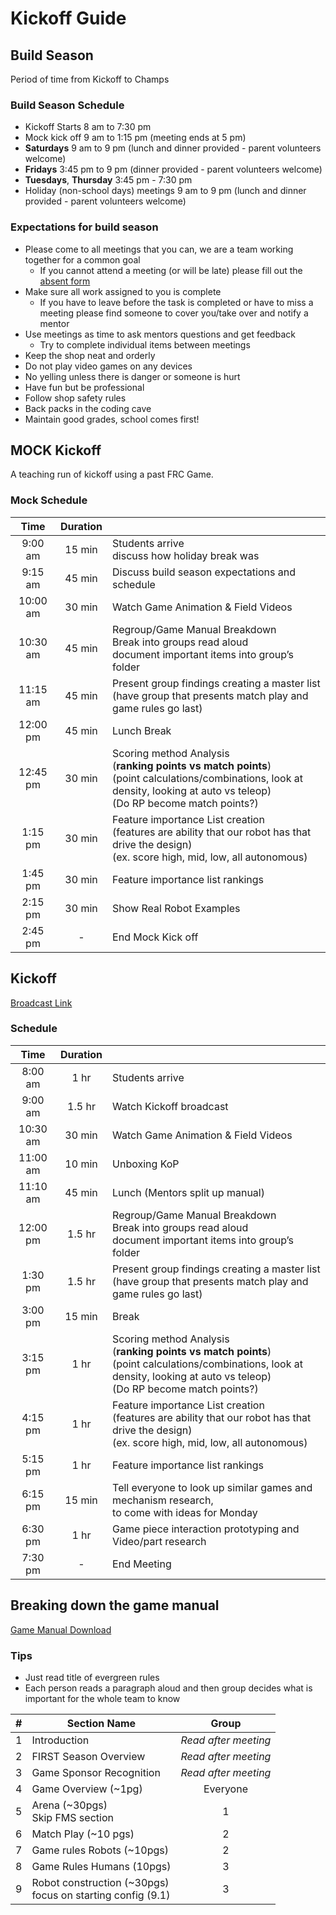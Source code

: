 # Kickoff Guide

## Build Season

Period of time from Kickoff to Champs

### Build Season Schedule

- Kickoff Starts 8 am to 7:30 pm
- Mock kick off 9 am to 1:15 pm (meeting ends at 5 pm)
- **Saturdays** 9 am to 9 pm (lunch and dinner provided - parent volunteers welcome)
- **Fridays** 3:45 pm to 9 pm (dinner provided - parent volunteers welcome)
- **Tuesdays**, **Thursday** 3:45 pm - 7:30 pm
- Holiday (non-school days) meetings 9 am to 9 pm (lunch and dinner provided - parent volunteers welcome)

### Expectations for build season

- Please come to all meetings that you can, we are a team working together for a common goal
  - If you cannot attend a meeting (or will be late) please fill out the [absent form](https://supernurds.com/absent)
- Make sure all work assigned to you is complete
  - If you have to leave before the task is completed or have to miss a meeting please find someone to cover you/take over and notify a mentor
- Use meetings as time to ask mentors questions and get feedback
  - Try to complete individual items between meetings
- Keep the shop neat and orderly
- Do not play video games on any devices
- No yelling unless there is danger or someone is hurt
- Have fun but be professional
- Follow shop safety rules
- Back packs in the coding cave
- Maintain good grades, school comes first!

## MOCK Kickoff

A teaching run of kickoff using a past FRC Game.

### Mock Schedule

|   Time   | Duration |                                                                                                                                                                                   |
| :------: | :------: | --------------------------------------------------------------------------------------------------------------------------------------------------------------------------------- |
| 9:00 am  |  15 min  | Students arrive <br>discuss how holiday break was                                                                                                                                 |
| 9:15 am  |  45 min  | Discuss build season expectations and schedule                                                                                                                                    |
| 10:00 am |  30 min  | Watch Game Animation & Field Videos                                                                                                                                               |
| 10:30 am |  45 min  | Regroup/Game Manual Breakdown <br>Break into groups read aloud <br>document important items into group’s folder                                                                |
| 11:15 am |  45 min  | Present group findings creating a master list <br>(have group that presents match play and game rules go last)                                                                    |
| 12:00 pm |  45 min  | Lunch Break                                                                                                                                                                       |
| 12:45 pm |  30 min  | Scoring method Analysis <br>(**ranking points vs match points**)<br>(point calculations/combinations, look at density, looking at auto vs teleop)<br>(Do RP become match points?) |
| 1:15 pm  |  30 min  | Feature importance List creation <br>(features are ability that our robot has that drive the design) <br>(ex. score high, mid, low, all autonomous)                               |
| 1:45 pm  |  30 min  | Feature importance list rankings                                                                                                                                                  |
| 2:15 pm  |  30 min  | Show Real Robot Examples                                                                                                                                                          |
| 2:45 pm  |    -     | End Mock Kick off                                                                                                                                                                 |

## Kickoff

[Broadcast Link](https://www.firstinspires.org/robotics/frc/kickoff?utm_source=first-inspires&utm_medium=game-season&utm_campaign=frc-ko-021)

### Schedule

|   Time   | Duration |                                                                                                                                                                                   |
| :------: | :------: | --------------------------------------------------------------------------------------------------------------------------------------------------------------------------------- |
| 8:00 am  |   1 hr   | Students arrive                                                                                                                                                                   |
| 9:00 am  |  1.5 hr  | Watch Kickoff broadcast                                                                                                                                                           |
| 10:30 am |  30 min  | Watch Game Animation & Field Videos                                                                                                                                               |
| 11:00 am |  10 min  | Unboxing KoP                                                                                                                                                                      |
| 11:10 am |  45 min  | Lunch (Mentors split up manual)                                                                                                                                                   |
| 12:00 pm |  1.5 hr  | Regroup/Game Manual Breakdown <br>Break into groups read aloud <br>document important items into group’s folder                                                                  |
| 1:30 pm  |  1.5 hr  | Present group findings creating a master list <br>(have group that presents match play and game rules go last)                                                                    |
| 3:00 pm  |  15 min  | Break                                                                                                                                                                             |
| 3:15 pm  |   1 hr   | Scoring method Analysis <br>(**ranking points vs match points**)<br>(point calculations/combinations, look at density, looking at auto vs teleop)<br>(Do RP become match points?) |
| 4:15 pm  |   1 hr   | Feature importance List creation <br>(features are ability that our robot has that drive the design) <br>(ex. score high, mid, low, all autonomous)                               |
| 5:15 pm  |   1 hr   | Feature importance list rankings                                                                                                                                                  |
| 6:15 pm  |  15 min  | Tell everyone to look up similar games and mechanism research,<br> to come with ideas for Monday                                                                                  |
| 6:30 pm  |   1 hr   | Game piece interaction prototyping and Video/part research                                                                                                                        |
| 7:30 pm  |    -     | End Meeting                                                                                                                                                                       |

## Breaking down the game manual

[Game Manual Download](https://www.firstinspires.org/resource-library/frc/competition-manual-qa-system)

### Tips

- Just read title of evergreen rules
- Each person reads a paragraph aloud and then group decides what is important for the whole team to know

| #   | Section Name                                                  |        Group         |
| --- | ------------------------------------------------------------- | :------------------: |
| 1   | Introduction                                                  | *Read after meeting* |
| 2   | FIRST Season Overview                                         | *Read after meeting* |
| 3   | Game Sponsor Recognition                                      | *Read after meeting* |
| 4   | Game Overview (~1pg)                                          |       Everyone       |
| 5   | Arena (~30pgs)<br>Skip FMS section                            |          1           |
| 6   | Match Play (~10 pgs)                                          |          2           |
| 7   | Game rules Robots (~10pgs)                                    |          2           |
| 8   | Game Rules Humans (10pgs)<br>                                 |          3           |
| 9   | Robot construction (~30pgs)<br>focus on starting config (9.1) |          3           |

